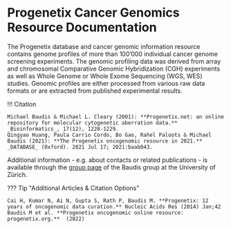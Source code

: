 # Progenetix Cancer Genomics Resource Documentation

The Progenetix database and cancer genomic information resource  contains genome profiles of more than 100’000 individual cancer genome screening experiments. The genomic profiling data was derived from array and chromosomal Comparative Genomic Hybridization (CGH) experiments as well as Whole Genome or Whole Exome Sequencing (WGS, WES) studies. Genomic profiles are either processed from various raw data formats or are extracted from published experimental results.

!!! Citation

    Michael Baudis & Michael L. Cleary (2001): **Progenetix.net: an online repository for molecular cytogenetic aberration data.** _Bioinformatics_, 17(12), 1228-1229.  
    Qingyao Huang, Paula Carrio Cordo, Bo Gao, Rahel Paloots & Michael Baudis (2021): **The Progenetix oncogenomic resource in 2021.** _DATABASE_ (Oxford). 2021 Jul 17; 2021:baab043.

Additional information - e.g. about contacts or related publications - is available
through the [group page](http://info.baudisgroup.org) of the Baudis group at the University of Zürich.

??? Tip "Additional Articles & Citation Options"

    Cai H, Kumar N, Ai N, Gupta S, Rath P, Baudis M. **Progenetix: 12 years of oncogenomic data curation.** Nucleic Acids Res (2014) Jan;42  
    Baudis M et al. **Progenetix oncogenomic online resource: progenetix.org.**  (2022)
    
